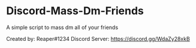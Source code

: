 # Discord-Mass-Dm-Friends
A simple script to mass dm all of your friends

Created by: Reaper#1234
Discord Server: https://discord.gg/WdaZy28xkB
